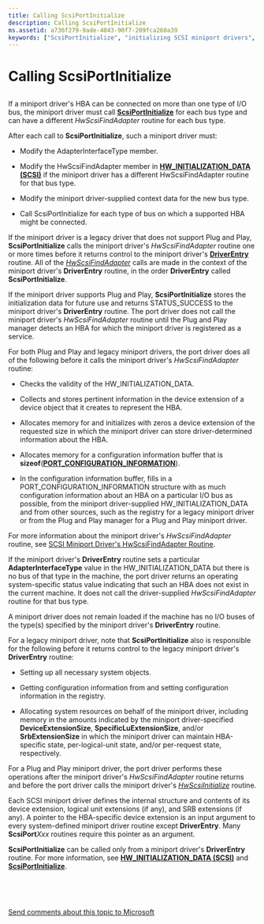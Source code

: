 ```yaml
---
title: Calling ScsiPortInitialize
description: Calling ScsiPortInitialize
ms.assetid: a736f279-9ade-4043-90f7-209fca260a39
keywords: ["ScsiPortInitialize", "initializing SCSI miniport drivers", "SCSI miniport drivers WDK storage , initializing"]
---
```


# Calling ScsiPortInitialize


## <span id="ddk_calling_scsiportinitialize_kg"></span><span id="DDK_CALLING_SCSIPORTINITIALIZE_KG"></span>


If a miniport driver's HBA can be connected on more than one type of I/O bus, the miniport driver must call [**ScsiPortInitialize**](https://msdn.microsoft.com/library/windows/hardware/ff564645) for each bus type and can have a different *HwScsiFindAdapter* routine for each bus type.

After each call to **ScsiPortInitialize**, such a miniport driver must:

-   Modify the AdapterInterfaceType member.

-   Modify the HwScsiFindAdapter member in [**HW\_INITIALIZATION\_DATA (SCSI)**](https://msdn.microsoft.com/library/windows/hardware/ff557456) if the miniport driver has a different HwScsiFindAdapter routine for that bus type.

-   Modify the miniport driver-supplied context data for the new bus type.

-   Call ScsiPortInitialize for each type of bus on which a supported HBA might be connected.

If the miniport driver is a legacy driver that does not support Plug and Play, **ScsiPortInitialize** calls the miniport driver's *HwScsiFindAdapter* routine one or more times before it returns control to the miniport driver's [**DriverEntry**](https://msdn.microsoft.com/library/windows/hardware/ff552654) routine. All of the [*HwScsiFindAdapter*](https://msdn.microsoft.com/library/windows/hardware/ff557300) calls are made in the context of the miniport driver's **DriverEntry** routine, in the order **DriverEntry** called **ScsiPortInitialize**.

If the miniport driver supports Plug and Play, **ScsiPortInitialize** stores the initialization data for future use and returns STATUS\_SUCCESS to the miniport driver's **DriverEntry** routine. The port driver does not call the miniport driver's *HwScsiFindAdapter* routine until the Plug and Play manager detects an HBA for which the miniport driver is registered as a service.

For both Plug and Play and legacy miniport drivers, the port driver does all of the following before it calls the miniport driver's *HwScsiFindAdapter* routine:

-   Checks the validity of the HW\_INITIALIZATION\_DATA.

-   Collects and stores pertinent information in the device extension of a device object that it creates to represent the HBA.

-   Allocates memory for and initializes with zeros a device extension of the requested size in which the miniport driver can store driver-determined information about the HBA.

-   Allocates memory for a configuration information buffer that is **sizeof**([**PORT\_CONFIGURATION\_INFORMATION**](https://msdn.microsoft.com/library/windows/hardware/ff563900)).

-   In the configuration information buffer, fills in a PORT\_CONFIGURATION\_INFORMATION structure with as much configuration information about an HBA on a particular I/O bus as possible, from the miniport driver-supplied HW\_INITIALIZATION\_DATA and from other sources, such as the registry for a legacy miniport driver or from the Plug and Play manager for a Plug and Play miniport driver.

For more information about the miniport driver's *HwScsiFindAdapter* routine, see [SCSI Miniport Driver's HwScsiFindAdapter Routine](scsi-miniport-driver-s-hwscsifindadapter-routine.md).

If the miniport driver's **DriverEntry** routine sets a particular **AdapterInterfaceType** value in the HW\_INITIALIZATION\_DATA but there is no bus of that type in the machine, the port driver returns an operating system-specific status value indicating that such an HBA does not exist in the current machine. It does not call the driver-supplied *HwScsiFindAdapter* routine for that bus type.

A miniport driver does not remain loaded if the machine has no I/O buses of the type(s) specified by the miniport driver's **DriverEntry** routine.

For a legacy miniport driver, note that **ScsiPortInitialize** also is responsible for the following before it returns control to the legacy miniport driver's **DriverEntry** routine:

-   Setting up all necessary system objects.

-   Getting configuration information from and setting configuration information in the registry.

-   Allocating system resources on behalf of the miniport driver, including memory in the amounts indicated by the miniport driver-specified **DeviceExtensionSize**, **SpecificLuExtensionSize**, and/or **SrbExtensionSize** in which the miniport driver can maintain HBA-specific state, per-logical-unit state, and/or per-request state, respectively.

For a Plug and Play miniport driver, the port driver performs these operations after the miniport driver's *HwScsiFindAdapter* routine returns and before the port driver calls the miniport driver's [*HwScsiInitialize*](https://msdn.microsoft.com/library/windows/hardware/ff557302) routine.

Each SCSI miniport driver defines the internal structure and contents of its device extension, logical unit extensions (if any), and SRB extensions (if any). A pointer to the HBA-specific device extension is an input argument to every system-defined miniport driver routine except **DriverEntry**. Many **ScsiPort***Xxx* routines require this pointer as an argument.

**ScsiPortInitialize** can be called only from a miniport driver's **DriverEntry** routine. For more information, see [**HW\_INITIALIZATION\_DATA (SCSI)**](https://msdn.microsoft.com/library/windows/hardware/ff557456) and [**ScsiPortInitialize**](https://msdn.microsoft.com/library/windows/hardware/ff564645).

 

 

[Send comments about this topic to Microsoft](mailto:wsddocfb@microsoft.com?subject=Documentation%20feedback%20[storage\storage]:%20Calling%20ScsiPortInitialize%20%20RELEASE:%20%285/9/2016%29&body=%0A%0APRIVACY%20STATEMENT%0A%0AWe%20use%20your%20feedback%20to%20improve%20the%20documentation.%20We%20don't%20use%20your%20email%20address%20for%20any%20other%20purpose,%20and%20we'll%20remove%20your%20email%20address%20from%20our%20system%20after%20the%20issue%20that%20you're%20reporting%20is%20fixed.%20While%20we're%20working%20to%20fix%20this%20issue,%20we%20might%20send%20you%20an%20email%20message%20to%20ask%20for%20more%20info.%20Later,%20we%20might%20also%20send%20you%20an%20email%20message%20to%20let%20you%20know%20that%20we've%20addressed%20your%20feedback.%0A%0AFor%20more%20info%20about%20Microsoft's%20privacy%20policy,%20see%20http://privacy.microsoft.com/default.aspx. "Send comments about this topic to Microsoft")




